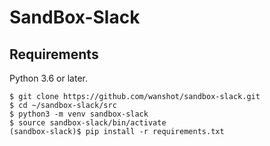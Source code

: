 # SandBox-Slack


## Requirements

Python 3.6 or later.

```
$ git clone https://github.com/wanshot/sandbox-slack.git
$ cd ~/sandbox-slack/src
$ python3 -m venv sandbox-slack
$ source sandbox-slack/bin/activate
(sandbox-slack)$ pip install -r requirements.txt
```
